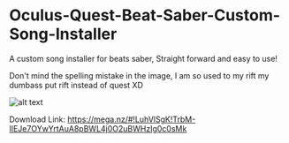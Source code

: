 # Oculus-Quest-Beat-Saber-Custom-Song-Installer
A custom song installer for beats saber, Straight forward and easy to use!

Don't mind the spelling mistake in the image, I am so used to my rift my dumbass put rift instead of quest XD

![alt text](https://i.imgur.com/bZ6jBIA.png)


Download Link: https://mega.nz/#!LuhVlSgK!TrbM-lIEJe7OYwYrtAuA8pBWL4j0O2uBWHzIg0c0sMk
